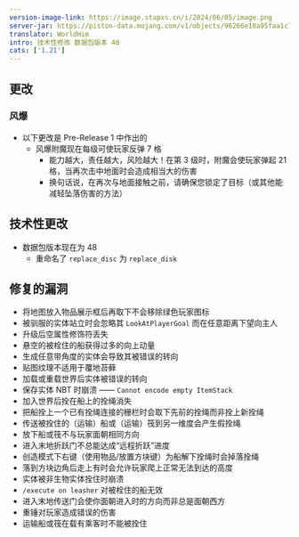 ```yaml
---
version-image-link: https://image.stapxs.cn/i/2024/06/05/image.png
server-jar: https://piston-data.mojang.com/v1/objects/96266e18a95faa1c785ac852315e886d0e8bb174/server.jar
translator: WorldHim
intro: 技术性修改 数据包版本 48
cats: ['1.21']
---
```

## 更改
### 风爆
* 以下更改是 Pre-Release 1 中作出的
    * 风爆附魔现在每级可使玩家反弹 7 格
        * 能力越大，责任越大，风险越大！在第 3 级时，附魔会使玩家弹起 21 格，当再次击中地面时会造成相当大的伤害
        * 换句话说，在再次与地面接触之前，请确保您锁定了目标（或其他能减轻坠落伤害的方法）

## 技术性更改
* 数据包版本现在为 48
  * 重命名了 `replace_disc` 为 `replace_disk`

## 修复的漏洞

* 将地图放入物品展示框后再取下不会移除绿色玩家图标
* 被驯服的实体站立时会忽略其 `LookAtPlayerGoal` 而在任意距离下望向主人
* 升级后空属性修饰符丢失
* 悬空的被栓住的船获得过多的向上动量
* 生成任意带角度的实体会导致其被错误的转向
* 贴图纹理不适用于覆地苔藓
* 加载或重载世界后实体被错误的转向
* 保存实体 NBT 时崩溃 —— `Cannot encode empty ItemStack`
* 加入世界后拴在船上的拴绳消失
* 把船拴上一个已有拴绳连接的栅栏时会取下先前的拴绳而非拴上新拴绳
* 传送被拴住的（运输）船或（运输）筏到另一维度会产生假拴绳
* 放下船或筏不与玩家面朝相同方向
* 进入末地折跃门不总能达成“远程折跃”进度
* 创造模式下右键（使用物品/放置方块键）为船解下拴绳时会掉落拴绳
* 落到方块边角后走上有时会允许玩家爬上正常无法到达的高度
* 实体被非生物实体拴住时崩溃
* `/execute on leasher` 对被栓住的船无效
* 进入末地传送门会使你面朝进入时的方向而非总是面朝西方
* 重锤对玩家造成错误的伤害
* 运输船或筏在载有乘客时不能被拴住
